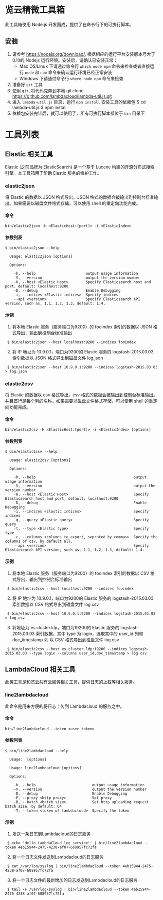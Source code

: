 # 览云精微工具箱
此工具箱使用 Node.js 开发而成，提供了在命令行下的可执行脚本。

## 安装
1. 请参考 https://nodejs.org/download/, 根据相应的运行平台安装版本号大于0.10的 Nodejs 运行环境。安装后，请确认已安装正常：
   - Mac OS/Linux 下请通过命令行 `which node npm` 命令来检查或者直接运行 `node` 和 `npm` 命令来确认运行环境已经正常安装
   - Windows 下请通过命令行 `where node npm` 命令来检查
2. 准备好 `git` 工具
3. 使用 `git`, 将代码克隆到本地
       git clone https://github.com/lambdacloud/lambda-util.js.git
4. 进入 `lambda-util.js` 目录，运行 `npm install` 安装工具的依赖包
       $ cd lambda-util.js
       $ npm install
5. 依赖包安装完毕后，就可以使用了，所有可执行脚本都位于 `bin` 目录下

# 工具列表

## Elastic 相关工具

Elastic (之前品牌为 ElasticSearch) 是一个基于 Lucene 构建的开源分布式搜索引擎。本工具箱用于帮助 Elastic 服务的维护工作。

### elastic2json

将 Elastic 的数据以 JSON 格式导出。JSON 格式的数据会被输出到控制台标准输出。如果需要以磁盘文件格式存储，可以使用 shell 的重定向功能完成。

#### 命令
    bin/elastic2json -H <ElasticHost:[port]> -i <ElasticIndex>

#### 参数列表

```
$ bin/elastic2json --help

  Usage: elastic2json [options]

  Options:

    -h, --help                       output usage information
    -V, --version                    output the version number
    -H, --host <Elastic Host>        Specify Elasticsearch host and port, default: localhost:9200
    -D, --debug                      Enable Debugging
    -i, --indices <Elastic indices>  Specify indices
    --api <version>                  Specify Elasticsearch API version, such as, 1.1, 1.2, 1.3, default: 1.4.
```

#### 示例
1. 将本地 Elastic 服务（服务端口为9200）的 fooindex 索引的数据以 JSON 格式导出，输出到控制台标准输出
 ```
  $ bin/elastic2json --host localhost:9200 --indices fooindex
```

2. 将 IP 地址为 10.9.0.1，端口为9200的 Elastic 服务的 logstash-2015.03.03 索引数据以 JSON 格式导出到磁盘文件 log.json
 ```
  $ bin/elastic2json --host 10.9.0.1:9200 --indices logstash-2015.03.03 > log.json
```

### elastic2csv

将 Elastic 的数据以 csv 格式导出。csv 格式的数据会被输出到控制台标准输出。并且首行是每个列的名称。如果需要以磁盘文件格式存储，可以使用 shell 的重定向功能完成。

#### 命令
    bin/elastic2csv -H <ElasticHost:[port]> -i <ElasticIndex> [options]

#### 参数列表

```
$ bin/elastic2csv --help

  Usage: elastic2csv [options]

  Options:

    -h, --help                                             output usage information
    -V, --version                                          output the version number
    -H, --host <Elastic Host>                              Specify Elasticsearch host and port, default: localhost:9200
    -D, --debug                                            Enable Debugging
    -i, --indices <Elastic indices>                        Specify indices
    -q, --query <Elastic query>                            Specify query
    -t, --type <Elastic type>                              Specify type
    -c, --columns <columns to export, seprated by commas>  Specify the columns of csv, by default all.
    --api <version>                                        Specify Elasticsearch API version, such as, 1.1, 1.2, 1.3, default: 1.4.
```

#### 示例
1. 将本地 Elastic 服务（服务端口为9200）的 fooindex 索引的数据以 CSV 格式导出，输出到控制台标准输出
 ```
  $ bin/elastic2csv --host localhost:9200 --indices fooindex
```

2. 将 IP 地址为 10.9.0.1，端口为9200的 Elastic 服务的 logstash-2015.03.03 索引数据以 CSV 格式导出到磁盘文件 log.csv
 ```
  $ bin/elastic2csv --host 10.9.0.1:9200 --indices logstash-2015.03.03 > log.csv
```

3. 将地址为 es.cluster.ldp，端口为19200的 Elastic 服务的 logstash-2015.03.03 索引数据，其中 type 为 login，选取其中的 user_id 列和 doc_timestamp 列 以 CSV 格式导出到磁盘文件 log.csv
 ```
  $ bin/elastic2csv --host es.cluster.ldp:19200 --indices logstash-2015.03.03 --type login --columns user_id,doc_timestamp > log.csv
```

## LambdaCloud 相关工具

此类工具是和览云共有云服务相关工具，提供日志的上载等相关服务。

### line2lambdacloud
此命令是用来方便的将日志上传到 Lambdacloud 的服务之中。

#### 命令
    bin/line2lambdacloud --token <user_token>

#### 参数列表

```
$ bin/line2lambdacloud --help

  Usage:  [options]

  Usage: line2lambdacloud [options]

  Options:

    -h, --help                          output usage information
    -V, --version                       output the version number
    -D, --debug                         Enable Debugging
    -P, --proxy <http proxy>            Set proxy
    -B, --batch <batch size>            Set http uploading request batch size, by default: 64
    -T, --token <token of lambdacloud>  Specify the token
```

#### 示例
1. 发送一条日志到Lambdacloud的日志服务
 ```
  $ echo 'Hello LambdaCloud log service!' | bin/line2lambdacloud --token 4eb15944-2475-4238-af07-608957fc72fa
```

2. 将一个日志文件发送到Lambdacloud的日志服务
 ```
  $ cat /var/log/syslog | bin/line2lambdacloud --token 4eb15944-2475-4238-af07-608957fc72fa
```

3. 将一个日志文件的最新增加的日志发送到Lambdacloud的日志服务
 ```
  $ tail -F /var/log/syslog | bin/line2lambdacloud --token 4eb15944-2475-4238-af07-608957fc72fa
```

